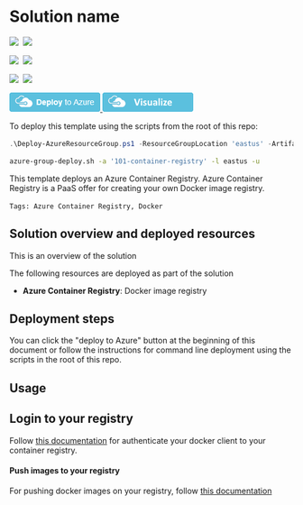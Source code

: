 # Solution name

<IMG SRC="https://azbotstorage.blob.core.windows.net/badges/101-container-registry/PublicLastTestDate.svg" />&nbsp;
<IMG SRC="https://azbotstorage.blob.core.windows.net/badges/101-container-registry/PublicDeployment.svg" />&nbsp;

<IMG SRC="https://azbotstorage.blob.core.windows.net/badges/101-container-registry/FairfaxLastTestDate.svg" />&nbsp;
<IMG SRC="https://azbotstorage.blob.core.windows.net/badges/101-container-registry/FairfaxDeployment.svg" />&nbsp;

<IMG SRC="https://azbotstorage.blob.core.windows.net/badges/101-container-registry/BestPracticeResult.svg" />&nbsp;
<IMG SRC="https://azbotstorage.blob.core.windows.net/badges/101-container-registry/CredScanResult.svg" />&nbsp;

<a href="https://portal.azure.com/#create/Microsoft.Template/uri/https%3A%2F%2Fraw.githubusercontent.com%2FAzure%2Fazure-quickstart-templates%2Fmaster%2F101-container-registry%2Fazuredeploy.json" target="_blank">
<img src="https://raw.githubusercontent.com/Azure/azure-quickstart-templates/master/1-CONTRIBUTION-GUIDE/images/deploytoazure.png"/>
</a>
<a href="http://armviz.io/#/?load=https%3A%2F%2Fraw.githubusercontent.com%2FAzure%2Fazure-quickstart-templates%2Fmaster%2F101-container-registry%2Fazuredeploy.json" target="_blank">
<img src="https://raw.githubusercontent.com/Azure/azure-quickstart-templates/master/1-CONTRIBUTION-GUIDE/images/visualizebutton.png"/>
</a>

To deploy this template using the scripts from the root of this repo:

```PowerShell
.\Deploy-AzureResourceGroup.ps1 -ResourceGroupLocation 'eastus' -ArtifactsStagingDirectory '101-container-registry'
```
```bash
azure-group-deploy.sh -a '101-container-registry' -l eastus -u
```

This template deploys an Azure Container Registry. Azure Container Registry is a PaaS offer for creating your own Docker image registry.

`Tags: Azure Container Registry, Docker`

## Solution overview and deployed resources

This is an overview of the solution

The following resources are deployed as part of the solution

+ **Azure Container Registry**: Docker image registry

## Deployment steps

You can click the "deploy to Azure" button at the beginning of this document or follow the instructions for command line deployment using the scripts in the root of this repo.

## Usage

## Login to your registry

Follow [this documentation](https://docs.microsoft.com/en-us/azure/container-registry/container-registry-authentication) for authenticate your docker client to your container registry.

#### Push images to your registry

For pushing docker images on your registry, follow [this documentation](https://docs.microsoft.com/en-us/azure/container-registry/container-registry-get-started-docker-cli)

